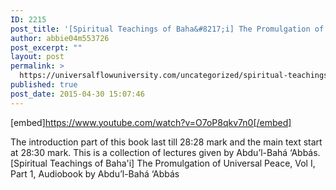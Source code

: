 ```yaml
---
ID: 2215
post_title: '[Spiritual Teachings of Baha&#8217;i] The Promulgation of Universal Peace, Vol  I, Part 1 (Audiobook)'
author: abbie04m553726
post_excerpt: ""
layout: post
permalink: >
  https://universalflowuniversity.com/uncategorized/spiritual-teachings-of-bahai-the-promulgation-of-universal-peace-vol-i-part-1-audiobook/
published: true
post_date: 2015-04-30 15:07:46
---
```

[embed]https://www.youtube.com/watch?v=O7oP8qkv7n0[/embed]<br>
<p>The introduction part of this book last till 28:28 mark and the main text start at 28:30 mark. This is a collection of lectures given by Abdu’l-Bahá ‘Abbás.
[Spiritual Teachings of Baha'i] The Promulgation of Universal Peace, Vol  I, Part 1, Audiobook by Abdu’l-Bahá ‘Abbás</p>